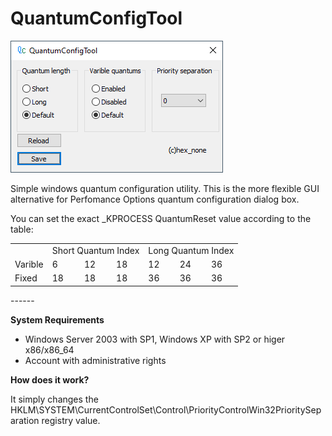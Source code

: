 # QuantumConfigTool

![screen](img/screen.png)

Simple windows quantum configuration utility.
This is the more flexible GUI alternative for Perfomance Options quantum configuration dialog box.

You can set the exact _KPROCESS QuantumReset value according to the table:

<table>
  <tr>
    <td></td>
    <td colspan="3">Short Quantum Index</td>
	<td colspan="3">Long Quantum Index</td>
  </tr>
  <tr>
    <td>Varible</td>
    <td>6</td>
    <td>12</td>
    <td>18</td>
    <td>12</td> 
    <td>24</td> 
    <td>36</td>
  </tr>
    <tr>
        <td>Fixed</td>
        <td>18</td>
        <td>18</td>
        <td>18</td>
        <td>36</td> 
        <td>36</td> 
        <td>36</td>
    </tr>
</table>
------

**System Requirements**

* Windows Server 2003 with SP1, Windows XP with SP2 or higer x86/x86_64
* Account with administrative rights

**How does it work?**

It simply changes the HKLM\SYSTEM\CurrentControlSet\Control\PriorityControlWin32PrioritySeparation registry value.
